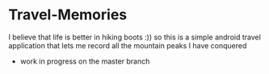 # Travel-Memories
I believe that life is better in hiking boots :)) so this is a simple android travel application that lets me record all the mountain peaks I have conquered
- work in progress on the master branch
